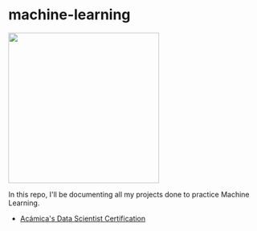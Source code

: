 # machine-learning

<img src = "https://user-images.githubusercontent.com/52865532/130278133-64ea6b90-4244-49fc-8bb0-7ee44e33393a.jpg" width = "300">

In this repo, I'll be documenting all my projects done to practice Machine Learning.

- [Acámica's Data Scientist Certification](https://github.com/gpozzi/machine-learning/tree/master/acamica-data-scientist)
